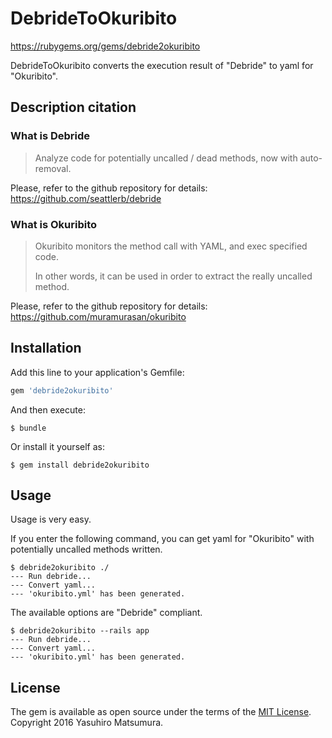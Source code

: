 # DebrideToOkuribito

https://rubygems.org/gems/debride2okuribito

DebrideToOkuribito converts the execution result of "Debride" to yaml for "Okuribito".

## Description citation

### What is Debride

> Analyze code for potentially uncalled / dead methods, now with auto-removal.

Please, refer to the github repository for details: https://github.com/seattlerb/debride

### What is Okuribito

> Okuribito monitors the method call with YAML, and exec specified code.
>
> In other words, it can be used in order to extract the really uncalled method.

Please, refer to the github repository for details: https://github.com/muramurasan/okuribito

## Installation

Add this line to your application's Gemfile:

```ruby
gem 'debride2okuribito'
```

And then execute:

```
$ bundle
```

Or install it yourself as:

```
$ gem install debride2okuribito
```

## Usage

Usage is very easy.

If you enter the following command, you can get yaml for "Okuribito" with potentially uncalled methods written.

```
$ debride2okuribito ./
--- Run debride...
--- Convert yaml...
--- 'okuribito.yml' has been generated.
```

The available options are "Debride" compliant.

```
$ debride2okuribito --rails app
--- Run debride...
--- Convert yaml...
--- 'okuribito.yml' has been generated.
```

## License

The gem is available as open source under the terms of the [MIT License](http://opensource.org/licenses/MIT).
Copyright 2016 Yasuhiro Matsumura.
